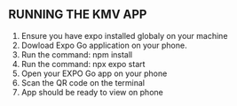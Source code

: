 ## RUNNING THE KMV APP
1. Ensure you have expo installed globaly on your machine
2. Dowload Expo Go application on your phone.
3. Run the command: npm install
4. Run the command: npx expo start
5. Open your EXPO Go app on your phone
6. Scan the QR code on the terminal
7. App should be ready to view on phone